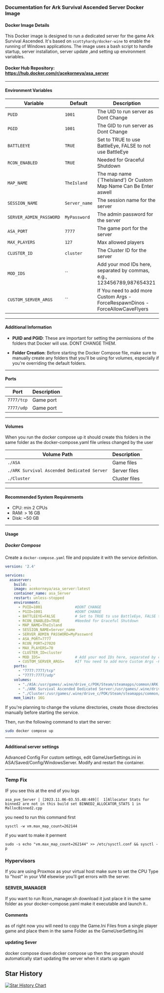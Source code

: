 
### Documentation for Ark Survival Ascended Server Docker Image

#### Docker Image Details

This Docker image is designed to run a dedicated server for the game Ark Survival Ascended. It's based on `scottyhardy/docker-wine` to enable the running of Windows applications. The image uses a bash script to handle startup, server installation, server update ,and setting up environment variables.

#### Docker Hub Repository: https://hub.docker.com/r/acekorneya/asa_server

---

#### Environment Variables

| Variable                 | Default                    | Description                                              |
| ------------------------ | -------------------------- | -------------------------------------------------------- |
| `PUID`                   | `1001`                     | The UID to run server as Dont Change                                |
| `PGID`                   | `1001`                     | The GID to run server as Dont Change                                  |
| `BATTLEEYE`                   | `TRUE`                     | Set to TRUE to use BattleEye, FALSE to not use BattleEye                                 |
| `RCON_ENABLED`                   | `TRUE`                     | Needed for Graceful Shutdown                                 |
| `MAP_NAME`               | `TheIsland`                | The map name (`TheIsland') Or Custom Map Name Can Be Enter aswell          |
| `SESSION_NAME`           |   `Server_name`                        | The session name for the server                          |
| `SERVER_ADMIN_PASSWORD`  |  `MyPassword`                          | The admin password for the server                        |                                               |
| `ASA_PORT`               | `7777`                     | The game port for the server                             |
| `MAX_PLAYERS`            | `127`                       | Max allowed players                                      |
| `CLUSTER_ID`             |  `cluster`                 | The Cluster ID for the server                            |
| `MOD_IDS`             |  ``                 | Add your mod IDs here, separated by commas, e.g., 123456789,987654321                            |
| `CUSTOM_SERVER_ARGS`             |  ``                 | If You need to add more Custom Args -ForceRespawnDinos -ForceAllowCaveFlyers                           |

---

#### Additional Information

- **PUID and PGID**: These are important for setting the permissions of the folders that Docker will use. DONT CHANGE THEM.
  
- **Folder Creation**: Before starting the Docker Compose file, make sure to manually create any folders that you'll be using for volumes, especially if you're overriding the default folders.

---

#### Ports

| Port         | Description                            |
| ------------ | -------------------------------------- |
| `7777/tcp`   | Game port                              |
| `7777/udp`   | Game port                              |

---

#### Volumes
When you run the docker compose up it should create this folders in the same folder as the docker-compose.yaml file unless changed by the user

| Volume Path                                           | Description                                    |
| ---------------------------------------------------- | ---------------------------------------------- |
| `./ASA`              | Game files                                     |
| `./ARK Survival Ascended Dedicated Server` | Server files                           |
| `./Cluster`           | Cluster files                                  |

---

#### Recommended System Requirements

- CPU: min 2 CPUs
- RAM: > 16 GB
- Disk: ~50 GB

---

#### Usage

##### Docker Compose

Create a `docker-compose.yaml` file and populate it with the service definition. 

```yaml
version: '2.4'

services:
  asaserver:
    build: .
    image: acekorneya/asa_server:latest
    container_name: asa_Server
    restart: unless-stopped
    environment:
      - PUID=1001               #DONT CHANGE
      - PGID=1001               #DONT CHANGE
      - BATTLEEYE=FALSE         # Set to TRUE to use BattleEye, FALSE to not use BattleEye
      - RCON_ENABLED=TRUE       #Needed for Graceful Shutdown
      - MAP_NAME=TheIsland
      - SESSION_NAME=Server_name
      - SERVER_ADMIN_PASSWORD=MyPassword
      - ASA_PORT=7777
      - RCON_PORT=27020
      - MAX_PLAYERS=70
      - CLUSTER_ID=cluster
      - MOD_IDS=                # Add your mod IDs here, separated by commas, e.g., 123456789,987654321
      - CUSTOM_SERVER_ARGS=     #If You need to add more Custom Args -ForceRespawnDinos -ForceAllowCaveFlyers
    ports:
      - "7777:7777/tcp"
      - "7777:7777/udp"
    volumes:
      - "./ASA:/usr/games/.wine/drive_c/POK/Steam/steamapps/common/ARK Survival Ascended Dedicated Server/ShooterGame"
      - "./ARK Survival Ascended Dedicated Server:/usr/games/.wine/drive_c/POK/Steam/steamapps/common/ARK Survival Ascended Dedicated Server"
      - "./Cluster:/usr/games/.wine/drive_c/POK/Steam/steamapps/common/ShooterGame"
    mem_limit: 16G 

```

If you're planning to change the volume directories, create those directories manually before starting the service.

Then, run the following command to start the server:

```bash
sudo docker compose up
```

---

#### Additional server settings 

Advanced Config
For custom settings, edit GameUserSettings.ini in ASA/Saved/Config/WindowsServer. Modify and restart the container.

---
### Temp Fix ###
IF you see this at the end of you logs 
```
asa_pve_Server | [2023.11.06-03.55.48:449][  1]Allocator Stats for binned2 are not in this build set BINNED2_ALLOCATOR_STATS 1 in MallocBinned2.cpp
```
you need to run this command first 
```
sysctl -w vm.max_map_count=262144
```
if you want to make it perment 
```
sudo -s echo "vm.max_map_count=262144" >> /etc/sysctl.conf && sysctl -p
```
### Hypervisors
If you are using Proxmox as your virtual host make sure to set the CPU Type to "host" in your VM elsewise you'll get errors with the server.

#### SERVER_MANAGER
If you want to run Rcon_manager.sh download it just place it in the same folder as your docker-compose.yaml make it executable and launch it..

#### Comments
as of right now you will need to copy the Game.Ini Files from a single player game and place them in the same Folder as the GameUserSetting.Ini

#### updating Sever 
docker compose down 
docker compose up 
then the program should automatically start updating the server when it starts up again

## Star History

<a href="https://star-history.com/#Acekorneya/Ark-Survival-Ascended-Server&Date">
  <picture>
    <source media="(prefers-color-scheme: dark)" srcset="https://api.star-history.com/svg?repos=Acekorneya/Ark-Survival-Ascended-Server&type=Date&theme=dark" />
    <source media="(prefers-color-scheme: light)" srcset="https://api.star-history.com/svg?repos=Acekorneya/Ark-Survival-Ascended-Server&type=Date" />
    <img alt="Star History Chart" src="https://api.star-history.com/svg?repos=Acekorneya/Ark-Survival-Ascended-Server&type=Date" />
  </picture>
</a>

